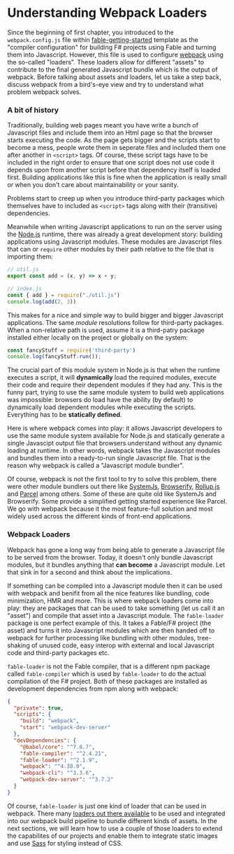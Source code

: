 # Understanding Webpack Loaders

Since the beginning of first chapter, you introduced to the `webpack.config.js` file within [fable-getting-started](https://github.com/Zaid-Ajaj/fable-getting-started) template as the "compiler configuration" for building F# projects using Fable and turning them into Javascript. However, this file is used to configure [webpack](https://webpack.js.org/) using the so-called "loaders". These loaders allow for different "assets" to contribute to the final generated Javascript bundle which is the output of webpack. Before talking about assets and loaders, let us take a step back, discuss webpack from a bird's-eye view and try to understand what problem webpack solves.

### A bit of history

Traditionally, building web pages meant you have write a bunch of Javascript files and include them into an Html page so that the browser starts executing the code. As the page gets bigger and the scripts start to become a mess, people wrote them in seperate files and included them one after another in `<script>` tags. Of course, these script tags have to be included in the right order to ensure that one script does not use code it depends upon from another script before that dependency itself is loaded first. Building applications like this is fine when the application is really small or when you don't care about maintainability or your sanity.

Problems start to creep up when you introduce third-party packages which themselves have to included as `<script>` tags along with their (transitive) dependencies.

Meanwhile when writing Javascript applications to run on the server using the [Node.js](https://nodejs.org/en/) runtime, there was already a great development story: building applications using Javascript modules. These modules are Javascript files that can or `require` other modules by their path relative to the file that is importing them:
```js
// util.js
export const add = (x, y) => x + y;

// index.js
const { add } = require("./util.js")
console.log(add(2, 3))
```
This makes for a nice and simple way to build bigger and bigger Javascript applications. The same *module* resolutions follow for third-party packages. When a non-relative path is used, assume it is a third-patry package installed either locally on the project or globally on the system:
```js
const fancyStuff = require('third-party')
console.log(fancyStuff.run());
```
The crucial part of this module system in Node.js is that when the runtime executes a script, it will **dynamically** load the required modules, execute their code and require their dependent modules if they had any. This is the funny part, trying to use the same module system to build web applications was impossible: browsers do load have the ability (by default) to dynamically load dependent modules while executing the scripts. Everything has to be **statically defined**.

Here is where webpack comes into play: it allows Javascript developers to use the same module system available for Node.js and statically generate a single Javascipt output file that browsers understand without any dynamic loading at runtime. In other words, webpack takes the Javascript modules and bundles them into a ready-to-run single Javascript file. That is the reason why webpack is called a "Javascript module bundler".

Of course, webpack is not the first tool to try to solve this problem, there were other module bundlers out there like [SystemJs](https://github.com/systemjs/systemjs), [Browserify](http://browserify.org/), [Rollup.js](https://rollupjs.org/guide/en/) and [Parcel](https://parceljs.org/) among others. Some of these are quite old like SystemJs and Browserify. Some provide a simplified getting started experience like Parcel. We go with webpack because it the most feature-full solution and most widely used across the different kinds of front-end applications.

### Webpack Loaders

Webpack has gone a long way from being able to generate a Javascript file to be served from the browser. Today, it doesn't only bundle Javascript modules, but it bundles anything that **can become** a Javascript module. Let that sink in for a second and think about the implications.

If something can be compiled into a Javascript module then it can be used with webpack and benifit from all the nice features like bundling, code minimization, HMR and more. This is where webpack loaders come into play: they are packages that can be used to take something (let us call it an "asset") and compile that asset into a Javascript module. The `fable-loader` package is one perfect example of this. It takes a Fable/F# project (the asset) and turns it into Javascript modules which are then handed off to webpack for further processing like bundling with other modules, tree-shaking of unused code, easy interop with external and local Javascript code and third-party packages etc.

`fable-loader` is not the Fable compiler, that is a different npm package called `fable-compiler` which is used by `fable-loader` to do the actual compilation of the F# project. Both of these packages are installed as development dependencies from npm along with webpack:
```json {highlight: [9, 10]}
{
  "private": true,
  "scripts": {
    "build": "webpack",
    "start": "webpack-dev-server"
  },
  "devDependencies": {
    "@babel/core": "^7.8.7",
    "fable-compiler": "^2.4.21",
    "fable-loader": "^2.1.9",
    "webpack": "^4.38.0",
    "webpack-cli": "^3.3.6",
    "webpack-dev-server": "^3.7.2"
  }
}
```
Of course, `fable-loader` is just one kind of loader that can be used in webpack. There many [loaders out there available](https://webpack.js.org/loaders) to be used and integrated into our webpack build pipeline to bundle different kinds of assets. In the next sections, we will learn how to use a couple of those loaders to extend the capabilites of our projects and enable them to integrate static images and use [Sass](https://sass-lang.com) for styling instead of CSS.